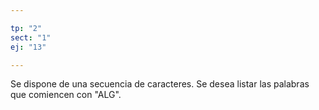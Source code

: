 ```yaml
---

tp: "2"
sect: "1"
ej: "13"

---
```


Se dispone de una secuencia de caracteres.  Se desea  listar las palabras que comiencen con "ALG".